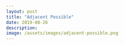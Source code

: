 ```yaml
---
layout: post
title: "Adjacent Possible"
date: 2019-08-26
description: 
image: /assets/images/adjacent-possible.png
---
```

